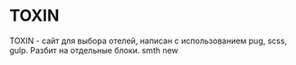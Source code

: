 # TOXIN
TOXIN - сайт для выбора отелей, написан с использованием pug, scss, gulp. Разбит на отдельные блоки.
smth new
